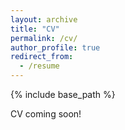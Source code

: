```yaml
---
layout: archive
title: "CV"
permalink: /cv/
author_profile: true
redirect_from:
  - /resume
---
```


{% include base_path %}

CV coming soon!